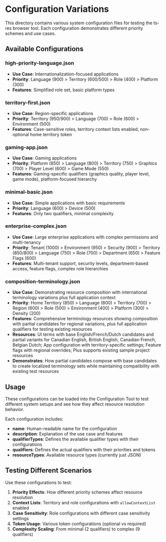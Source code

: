 # Configuration Variations

This directory contains various system configuration files for testing the ts-res browser tool. Each configuration demonstrates different priority schemes and use cases.

## Available Configurations

### high-priority-language.json
- **Use Case**: Internationalization-focused applications
- **Priority**: Language (900) > Territory (600/500) > Role (400) > Platform (300)
- **Features**: Simplified role set, basic platform types

### territory-first.json
- **Use Case**: Region-specific applications
- **Priority**: Territory (950/900) > Language (700) > Role (600) > Environment (500)
- **Features**: Case-sensitive roles, territory context lists enabled, non-optional home territory token

### gaming-app.json
- **Use Case**: Gaming applications
- **Priority**: Platform (850) > Language (800) > Territory (750) > Graphics (700) > Player Level (600) > Game Mode (550)
- **Features**: Gaming-specific qualifiers (graphics quality, player level, game mode), platform-focused hierarchy

### minimal-basic.json
- **Use Case**: Simple applications with basic requirements
- **Priority**: Language (600) > Device (500)
- **Features**: Only two qualifiers, minimal complexity

### enterprise-complex.json
- **Use Case**: Large enterprise applications with complex permissions and multi-tenancy
- **Priority**: Tenant (1000) > Environment (950) > Security (900) > Territory (850/800) > Language (750) > Role (700) > Department (650) > Feature Flags (600)
- **Features**: Multi-tenant support, security levels, department-based access, feature flags, complex role hierarchies

### composition-terminology.json
- **Use Case**: Demonstrating resource composition with international terminology variations plus full application context
- **Priority**: Home Territory (850) > Language (800) > Territory (700) > Region (600) > Role (500) > Environment (400) > Platform (300) > Density (200)
- **Features**: Comprehensive terminology resources showing composition with partial candidates for regional variations, plus full application qualifiers for testing existing resources
- **Resources**: UI terms with base English/French/Dutch candidates and partial variants for Canadian English, British English, Canadian French, Belgian Dutch; App configuration with territory-specific settings; Feature flags with regional overrides; Plus supports existing sample project resources
- **Demonstrates**: How partial candidates compose with base candidates to create localized terminology sets while maintaining compatibility with existing test resources

## Usage

These configurations can be loaded into the Configuration Tool to test different system setups and see how they affect resource resolution behavior.

Each configuration includes:
- **name**: Human-readable name for the configuration
- **description**: Explanation of the use case and features
- **qualifierTypes**: Defines the available qualifier types with their configurations
- **qualifiers**: Defines the actual qualifiers with their priorities and tokens
- **resourceTypes**: Available resource types (currently just JSON)

## Testing Different Scenarios

Use these configurations to test:
1. **Priority Effects**: How different priority schemes affect resource resolution
2. **Context Lists**: Territory and role configurations with `allowContextList` enabled
3. **Case Sensitivity**: Role configurations with different case sensitivity settings
4. **Token Usage**: Various token configurations (optional vs required)
5. **Complexity Scaling**: From minimal (2 qualifiers) to complex (9 qualifiers)